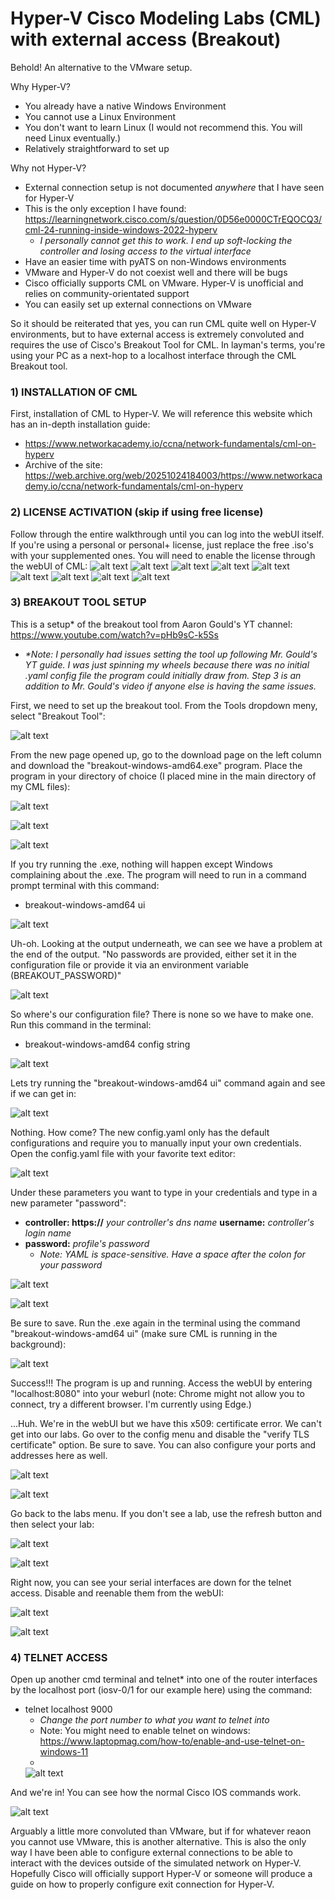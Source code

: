 # Hyper-V Cisco Modeling Labs (CML) with external access (Breakout)




Behold! An alternative to the VMware setup.


Why Hyper-V?
- You already have a native Windows Environment
- You cannot use a Linux Environment
- You don't want to learn Linux (I would not recommend this. You will need Linux eventually.)
- Relatively straightforward to set up

Why not Hyper-V?
- External connection setup is not documented *anywhere* that I have seen for Hyper-V
- This is the only exception I have found: https://learningnetwork.cisco.com/s/question/0D56e0000CTrEQOCQ3/cml-24-running-inside-windows-2022-hyperv
   * _I personally cannot get this to work. I end up soft-locking the controller and losing access to the virtual interface_
- Have an easier time with pyATS on non-Windows environments
- VMware and Hyper-V do not coexist well and there will be bugs
- Cisco officially supports CML on VMware. Hyper-V is unofficial and relies on community-orientated support
- You can easily set up external connections on VMware


So it should be reiterated that yes, you can run CML quite well on Hyper-V environments, but to have external access is extremely convoluted and requires the use of Cisco's Breakout Tool for CML.
In layman's terms, you're using your PC as a next-hop to a localhost interface through the CML Breakout tool.

### 1) INSTALLATION OF CML

First, installation of CML to Hyper-V. We will reference this website which has an in-depth installation guide: 
- https://www.networkacademy.io/ccna/network-fundamentals/cml-on-hyperv
- Archive of the site: https://web.archive.org/web/20251024184003/https://www.networkacademy.io/ccna/network-fundamentals/cml-on-hyperv

### 2) LICENSE ACTIVATION (skip if using free license)

Follow through the entire walkthrough until you can log into the webUI itself. If you're using a personal or personal+ license, just replace the free .iso's with your supplemented ones. 
You will need to enable the license through the webUI of CML:
![alt text](https://github.com/SaiyaNetworking/CML_labs/blob/main/cml_hyperv_setup/pics/cml_hyperv_pic1_license.png)
![alt text](https://github.com/SaiyaNetworking/CML_labs/blob/main/cml_hyperv_setup/pics/cml_hyperv_pic2_license.png)
![alt text](https://github.com/SaiyaNetworking/CML_labs/blob/main/cml_hyperv_setup/pics/cml_hyperv_pic3_license.png)
![alt text](https://github.com/SaiyaNetworking/CML_labs/blob/main/cml_hyperv_setup/pics/cml_hyperv_pic4_license.png)
![alt text](https://github.com/SaiyaNetworking/CML_labs/blob/main/cml_hyperv_setup/pics/cml_hyperv_pic5_license.png)
![alt text](https://github.com/SaiyaNetworking/CML_labs/blob/main/cml_hyperv_setup/pics/cml_hyperv_pic6_license.png)
![alt text](https://github.com/SaiyaNetworking/CML_labs/blob/main/cml_hyperv_setup/pics/cml_hyperv_pic7_license.png)
![alt text](https://github.com/SaiyaNetworking/CML_labs/blob/main/cml_hyperv_setup/pics/cml_hyperv_pic8_license.png)
![alt text](https://github.com/SaiyaNetworking/CML_labs/blob/main/cml_hyperv_setup/pics/cml_hyperv_pic9_license.png)

### 3) BREAKOUT TOOL SETUP

This is a setup* of the breakout tool from Aaron Gould's YT channel: https://www.youtube.com/watch?v=pHb9sC-k5Ss

- _*Note: I personally had issues setting the tool up following Mr. Gould's YT guide. I was just spinning my wheels because there was no initial
  .yaml config file the program could initially draw from. Step 3 is an addition to Mr. Gould's video if anyone else is having the same issues._


First, we need to set up the breakout tool. From the Tools dropdown meny, select "Breakout Tool":

![alt text](https://github.com/SaiyaNetworking/CML_labs/blob/main/cml_hyperv_setup/pics/cml_hyperv_pic10_breakout.png)


From the new page opened up, go to the download page on the left column and download the "breakout-windows-amd64.exe" program. Place the program in your directory of choice 
(I placed mine in the main directory of my CML files):

![alt text](https://github.com/SaiyaNetworking/CML_labs/blob/main/cml_hyperv_setup/pics/cml_hyperv_pic11_breakout.png)

![alt text](https://github.com/SaiyaNetworking/CML_labs/blob/main/cml_hyperv_setup/pics/cml_hyperv_pic12_breakout.png)

![alt text](https://github.com/SaiyaNetworking/CML_labs/blob/main/cml_hyperv_setup/pics/cml_hyperv_pic13_breakout.png)


If you try running the .exe, nothing will happen except Windows complaining about the .exe. The program will need to run in a command prompt terminal with this command:
- breakout-windows-amd64 ui

![alt text](https://github.com/SaiyaNetworking/CML_labs/blob/main/cml_hyperv_setup/pics/cml_hyperv_pic14_breakout.png)


Uh-oh. Looking at the output underneath, we can see we have a problem at the end of the output. "No passwords are provided, either set it in the configuration 
file or provide it via an environment variable (BREAKOUT_PASSWORD)"

![alt text](https://github.com/SaiyaNetworking/CML_labs/blob/main/cml_hyperv_setup/pics/cml_hyperv_pic15_breakout.png)


So where's our configuration file? There is none so we have to make one. Run this command in the terminal:
- breakout-windows-amd64 config string

![alt text](https://github.com/SaiyaNetworking/CML_labs/blob/main/cml_hyperv_setup/pics/cml_hyperv_pic16_breakout.png)


Lets try running the "breakout-windows-amd64 ui" command again and see if we can get in:

![alt text](https://github.com/SaiyaNetworking/CML_labs/blob/main/cml_hyperv_setup/pics/cml_hyperv_pic17_breakout.png)


Nothing. How come? The new config.yaml only has the default configurations and require you to manually input your own credentials. Open the config.yaml file 
with your favorite text editor:

![alt text](https://github.com/SaiyaNetworking/CML_labs/blob/main/cml_hyperv_setup/pics/cml_hyperv_pic18_breakout.png)

Under these parameters you want to type in your credentials and type in a new parameter "password":
- **controller: https://** *your controller's dns name*
 **username:** *controller's login name*
- **password:** *profile's password*
    * *Note: YAML is space-sensitive. Have a space after the colon for your password*

![alt text](https://github.com/SaiyaNetworking/CML_labs/blob/main/cml_hyperv_setup/pics/cml_hyperv_pic19_breakout.png)

![alt text](https://github.com/SaiyaNetworking/CML_labs/blob/main/cml_hyperv_setup/pics/cml_hyperv_pic20_breakout.png)



Be sure to save. Run the .exe again in the terminal using the command "breakout-windows-amd64 ui" (make sure CML is running in the background):

![alt text](https://github.com/SaiyaNetworking/CML_labs/blob/main/cml_hyperv_setup/pics/cml_hyperv_pic21_breakout.png)


Success!!! The program is up and running. Access the webUI by entering "localhost:8080" into your weburl (note: Chrome might not allow you to connect, 
try a different browser. I'm currently using Edge.)

...Huh. We're in the webUI but we have this x509: certificate error. We can't get into our labs. Go over to the config menu and disable the "verify TLS certificate" 
option. Be sure to save. You can also configure your ports and addresses here as well.

![alt text](https://github.com/SaiyaNetworking/CML_labs/blob/main/cml_hyperv_setup/pics/cml_hyperv_pic22_breakout.png)

![alt text](https://github.com/SaiyaNetworking/CML_labs/blob/main/cml_hyperv_setup/pics/cml_hyperv_pic23_breakout.png)


Go back to the labs menu. If you don't see a lab, use the refresh button and then select your lab:

![alt text](https://github.com/SaiyaNetworking/CML_labs/blob/main/cml_hyperv_setup/pics/cml_hyperv_pic24_breakout.png)

![alt text](https://github.com/SaiyaNetworking/CML_labs/blob/main/cml_hyperv_setup/pics/cml_hyperv_pic25_breakout.png)


Right now, you can see your serial interfaces are down for the telnet access. Disable and reenable them from the webUI:

![alt text](https://github.com/SaiyaNetworking/CML_labs/blob/main/cml_hyperv_setup/pics/cml_hyperv_pic26_breakout.png)

![alt text](https://github.com/SaiyaNetworking/CML_labs/blob/main/cml_hyperv_setup/pics/cml_hyperv_pic27_breakout.png)

### 4) TELNET ACCESS

Open up another cmd terminal and telnet* into one of the router interfaces by the localhost port (iosv-0/1 for our example here) using the command:
- telnet localhost 9000
   * _Change the port number to what you want to telnet into_
   * Note: You might need to enable telnet on windows: https://www.laptopmag.com/how-to/enable-and-use-telnet-on-windows-11
   * 
  ![alt text](https://github.com/SaiyaNetworking/CML_labs/blob/main/cml_hyperv_setup/pics/cml_hyperv_pic28_telnet.png)



And we're in! You can see how the normal Cisco IOS commands work.

![alt text](https://github.com/SaiyaNetworking/CML_labs/blob/main/cml_hyperv_setup/pics/cml_hyperv_pic29_telnet.png)



Arguably a little more convoluted than VMware, but if for whatever reaon you cannot use VMware, this is another alternative. This is also the only way 
I have been able to configure external connections to be able to interact with the devices outside of the simulated network on Hyper-V. Hopefully Cisco 
will officially support Hyper-V or someone will produce a guide on how to properly configure exit connection for Hyper-V.





